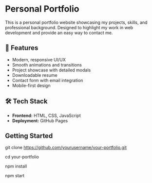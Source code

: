 # Personal Portfolio

This is a personal portfolio website showcasing my projects, skills, and professional background. Designed to highlight my work in web development and provide an easy way to contact me.

## 🚀 Features

- Modern, responsive UI/UX
- Smooth animations and transitions
- Project showcase with detailed modals
- Downloadable resume
- Contact form with email integration
- Mobile-first design

## 🛠️ Tech Stack

- **Frontend:** HTML, CSS, JavaScript 
- **Deployment:** GitHub Pages 

## Getting Started 

git clone https://github.com/yourusername/your-portfolio.git

cd your-portfolio

npm install

npm start
